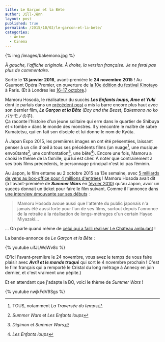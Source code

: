 ```yaml
---
title: Le Garçon et la Bête
author: Jill-Jênn
layout: post
published: true
permalink: /2015/10/02/le-garcon-et-la-bete/
categories:
  - Anime
  - Cinéma
---
```


{% img /images/bakemono.jpg %}

*À gauche, l'affiche originale. À droite, la version française. Je ne ferai pas plus de commentaire.*

Sortie le **13 janvier 2016**, avant-première le **24 novembre 2015** ! Au Gaumont Opéra Premier, en ouverture de [la 10e édition du festival Kinotayo](http://kinotayo.fr) à Paris. (Et à Londres les [16-17 octobre](https://whatson.bfi.org.uk/lff/Online/default.asp?BOparam::WScontent::loadArticle::permalink=boyandthebeast).)

Mamoru Hosoda, le réalisateur du succès ***Les Enfants loups, Ame et Yuki*** dont je parlais dans un [précédent post](/2013/02/01/les-enfants-loups-ame-et-yuki/) a mis la barre encore plus haut avec son dernier film, ***Le Garçon et la Bête*** (*Boy and the Beast*, *Bakemono no ko* バケモノの子).  
Ça raconte l'histoire d'un jeune solitaire qui erre dans le quartier de Shibuya et « tombe » dans le monde des monstres. Il y rencontre le maître de sabre Kumatetsu, qui en fait son disciple et lui donne le nom de Kyūta.

À Japan Expo 2015, les premières images en ont été présentées, laissant penser à un clin d'œil à tous ses précédents films (un nuage[^1], une musique envoûtante[^2], une confrontation[^3], une bête[^4]). Encore une fois, Mamoru a choisi le thème de la famille, qui lui est cher. À noter que contrairement à ses trois films précédents, le personnage principal n'est ici pas féminin.

 [^1]: TOUS, notamment *La Traversée du temps*
 [^2]: *Summer Wars* et *Les Enfants loups*
 [^3]: *Digimon* et *Summer Wars*
 [^4]: *Les Enfants loups*

Au Japon, le film entame au 2 octobre 2015 sa 13e semaine, avec [5 milliards de yens au box-office pour 4 millions d'entrées](http://www.animenewsnetwork.com/news/2015-08-25/hosoda-the-boy-and-the-beast-film-tops-5-billion-yen/.92058) ! Mamoru Hosoda avait dit (à l'avant-première de ***Summer Wars*** en [février 2010](http://www.allocine.fr/article/fichearticle_gen_carticle=18592213.html)) qu'au Japon, avoir un succès donnait un ticket pour faire le film suivant. Comme il l'annonce dans [une interview émouvante sur ses débuts](http://www.buta-connection.net/accueil/news.php?id=165&link=vu_actu) :

> Mamoru Hosoda avoue aussi que l'attente du public japonais n'a jamais été aussi forte pour l'un de ses films, surtout depuis l'annonce de la retraite à la réalisation de longs-métrages d'un certain Hayao Miyazaki…

… On parle quand même de [celui qui a failli réaliser Le Château ambulant](http://www.buta-connection.net/accueil/news.php?id=165&link=vu_actu) !

La bande-annonce de *Le Garçon et la Bête* :

{% youtube uifJLWoWv8c %}

(D'ici l'avant-première le 24 novembre, vous avez le temps de vous faire plaisir avec ***Avril et le monde truqué*** qui sort le 4 novembre prochain ! C'est le film français qui a remporté le Cristal du long métrage à Annecy en juin dernier, et c'est vraiment une pépite.)

Et en attendant que j'adapte la BO, voici le thème de *Summer Wars* !

{% youtube nwjkFdV9Sgs %}

